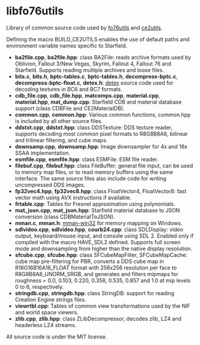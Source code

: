 # libfo76utils

Library of common source code used by [fo76utils](https://github.com/fo76utils/fo76utils) and [ce2utils](https://github.com/fo76utils/ce2utils).

Defining the macro BUILD\_CE2UTILS enables the use of default paths and environment variable names specific to Starfield.

* **ba2file.cpp**, **ba2file.hpp**: class BA2File: reads archive formats used by Oblivion, Fallout 3/New Vegas, Skyrim, Fallout 4, Fallout 76 and Starfield. Supports reading multiple archives and loose files.
* **bits.c**, **bits.h**, **bptc-tables.c**, **bptc-tables.h**, **decompress-bptc.c**, **decompress-bptc-float.c**, **detex.h**: [detex](https://github.com/hglm/detex) source code used for decoding textures in BC6 and BC7 formats.
* **cdb_file.cpp**, **cdb_file.hpp**, **matcomps.cpp**, **material.cpp**, **material.hpp**, **mat_dump.cpp**: Starfield CDB and material database support (class CDBFile and CE2MaterialDB).
* **common.cpp**, **common.hpp**: Various common functions, common.hpp is included by all other source files.
* **ddstxt.cpp**, **ddstxt.hpp**: class DDSTexture: DDS texture reader, supports decoding most common pixel formats to R8G8B8A8, bilinear and trilinear filtering, and cube maps.
* **downsamp.cpp**, **downsamp.hpp**: Image downsampler for 4x and 16x SSAA implementation.
* **esmfile.cpp**, **esmfile.hpp**: class ESMFile: ESM file reader.
* **filebuf.cpp**, **filebuf.hpp**: class FileBuffer: general file input, can be used to memory map files, or to read memory buffers using the same interface. The same source files also include code for writing uncompressed DDS images.
* **fp32vec4.hpp**, **fp32vec8.hpp**: class FloatVector4, FloatVector8: fast vector math using AVX instructions if available.
* **frtable.cpp**: Tables for Fresnel approximation using polynomials.
* **mat_json.cpp**, **mat_json.hpp**: Starfield material database to JSON conversion (class CDBMaterialToJSON).
* **mman.c**, **mman.h**: [mman-win32](https://github.com/alitrack/mman-win32) for memory mapping on Windows.
* **sdlvideo.cpp**, **sdlvideo.hpp**, **courb24.cpp**: class SDLDisplay: video output, keyboard/mouse input, and console using SDL 2. Enabled only if compiled with the macro HAVE\_SDL2 defined. Supports full screen mode and downsampling from higher than the native display resolution.
* **sfcube.cpp**, **sfcube.hpp**: class SFCubeMapFilter, SFCubeMapCache: cube map pre-filtering for PBR, converts a DDS cube map in R16G16B16A16\_FLOAT format with 256x256 resolution per face to R8G8B8A8\_UNORM\_SRGB, and generates and filters mipmaps for roughness = 0.0, 0.103, 0.220, 0.358, 0.535, 0.857 and 1.0 at mip levels 0 to 6, respectively.
* **stringdb.cpp**, **stringdb.hpp**: class StringDB: support for reading Creation Engine strings files.
* **viewrtbl.cpp**: Tables of common view transformations used by the NIF and world space viewers.
* **zlib.cpp**, **zlib.hpp**: class ZLibDecompressor, decodes zlib, LZ4 and headerless LZ4 streams.

All source code is under the MIT license.

